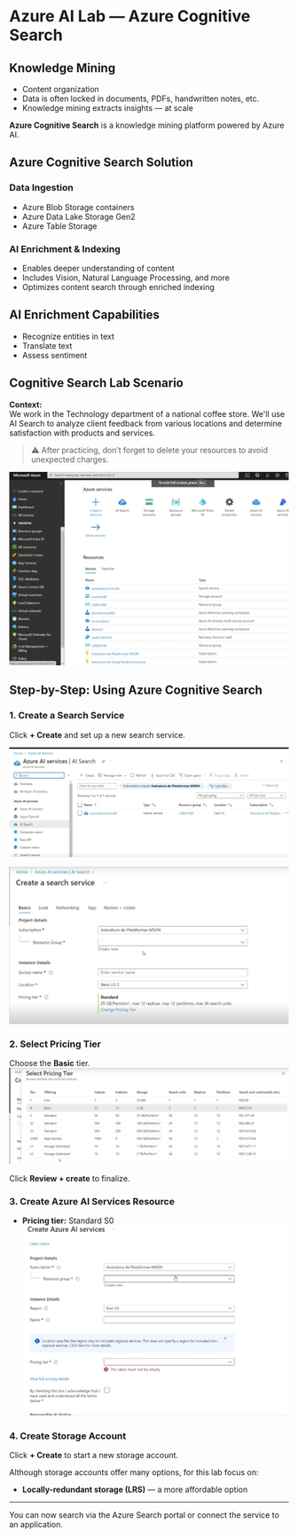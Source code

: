 # Azure AI Lab — Azure Cognitive Search

## Knowledge Mining

- Content organization  
- Data is often locked in documents, PDFs, handwritten notes, etc.  
- Knowledge mining extracts insights — at scale  

**Azure Cognitive Search** is a knowledge mining platform powered by Azure AI.

## Azure Cognitive Search Solution

### Data Ingestion

- Azure Blob Storage containers  
- Azure Data Lake Storage Gen2  
- Azure Table Storage  

### AI Enrichment & Indexing

- Enables deeper understanding of content  
- Includes Vision, Natural Language Processing, and more  
- Optimizes content search through enriched indexing  

## AI Enrichment Capabilities

- Recognize entities in text  
- Translate text  
- Assess sentiment  

## Cognitive Search Lab Scenario

**Context:**  
We work in the Technology department of a national coffee store. We'll use AI Search to analyze client feedback from various locations and determine satisfaction with products and services.

> ⚠️ After practicing, don’t forget to delete your resources to avoid unexpected charges.

![Azure Services](images/AzureServices.png)

## Step-by-Step: Using Azure Cognitive Search

### 1. Create a Search Service  
Click **+ Create** and set up a new search service.

![Create a search service](images/AISearch.png)  

![Create a search service](images/Createasearchservice.png)  

### 2. Select Pricing Tier  
Choose the **Basic** tier.  
![Select Pricing Tier](images/selectPricingTier.png)  

Click **Review + create** to finalize.

### 3. Create Azure AI Services Resource

- **Pricing tier:** Standard S0  
![Create Azure AI Services](images/CreateAzureAIServices.png)

### 4. Create Storage Account

Click **+ Create** to start a new storage account.

Although storage accounts offer many options, for this lab focus on:

- **Locally-redundant storage (LRS)** — a more affordable option

---

You can now search via the Azure Search portal or connect the service to an application.
